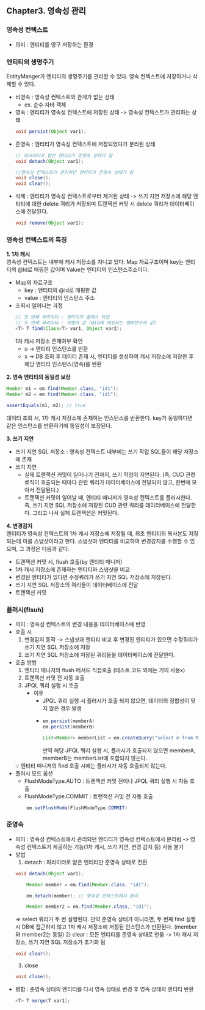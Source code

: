 ## Chapter3. 영속성 관리
### 영속성 컨텍스트
- 의미 : 엔티티를 영구 저장하는 환경

### 엔티티의 생명주기
EntityManger가 엔티티의 생명주기를 관리할 수 있다. 영속 컨텍스트에 저장하거나 삭제할 수 있다. 
- 비영속 : 영속성 컨텍스트와 관계가 없는 상태
    - ex. 순수 자바 객체
- 영속 : 엔티티가 영속성 컨텍스트에 저장된 상태 -> 영속성 컨텍스트가 관리하는 상태
    ```java
    void persist(Object var1);
    ```
- 준영속 : 엔티티가 영속성 컨텍스트에 저장되었다가 분리된 상태
    ```java
    // 파라미터로 받은 엔티티가 준영속 상태가 됨
    void detach(Object var1);

    //영속성 컨텍스트가 관리하던 엔티티가 준영속 상태가 됨
    void close();
    void clear();
    ```
- 삭제 : 엔티티가 영속성 컨텍스트로부터 제거된 상태 -> 쓰기 지연 저장소에 해당 엔티티에 대한 delete 쿼리가 저장되며 트랜잭션 커밋 시 delete 쿼리가 데이터베이스에 전달된다.
    ```java
    void remove(Object var1);
    ```

### 영속성 컨텍스트의 특징
<b>1. 1차 캐시</b>  
영속성 컨텍스트는 내부에 캐시 저장소를 지니고 있다. Map 자료구조이며 key는 엔티티의 @Id로 매핑한 값이며 Value는 엔티티의 인스턴스주소이다.
- Map의 자료구조
    - key : 엔티티의 @Id로 매핑한 값
    - value : 엔티티의 인스턴스 주소
- 조회시 일어나는 과정
     ```java
    // 첫 번째 파라미터 : 엔티티의 클래스 타입
    // 두 번쨰 파라미터 : 식별자 값 (@Id에 매핑되는 멤버변수의 값)
    <T> T find(Class<T> var1, Object var2);
    ```
  1차 캐시 저장소 존재여부 확인
    - o -> 엔티티 인스턴스를 반환
    - x -> DB 조회 후 데이터 존재 시, 엔티티를 생성하여 캐시 저장소에 저장한 후 해당 앤티티 인스턴스(영속)를 반환  

<b>2. 영속 엔티티의 동일성 보장</b>
   ```java
   Member m1 = em.find(Member.class, "id1");
   Member m2 = em.find(Member.class, "id1");

   assertEquals(m1, m2); // true
   ```
   데이터 조회 시, 1차 캐시 저장소에 존재하는 인스턴스를 반환한다. key가 동일하다면 같은 인스턴스를 반환하기에 동일성이 보장된다.  

<b>3. 쓰기 지연</b>
- 쓰기 지연 SQL 저장소 : 영속성 컨텍스트 내부에는 쓰기 작업 SQL들이 해당 저장소에 존재
- 쓰기 지연
    - 실제 트랜잭션 커밋이 일어나기 전까지, 쓰기 작업이 지연된다. (즉, CUD 관련 로직이 호출되는 때마다 관련 쿼리가 데이터베이스에 전달되지 않고, 한번에 모아서 전달된다.)
    - 트랜잭션 커밋이 일어날 때, 엔티티 매니저가 영속성 컨텍스트를 플러시한다. 즉, 쓰기 지연 SQL 저장소에 저장된 CUD 관련 쿼리를 데이터베이스에 전달한다. 그리고 나서 실제 트랜잭션은 커밋된다.  

<b>4. 변경감지</b>  
엔티티가 영속성 컨텍스트의 1차 캐시 저장소에 저장될 때, 
최초 엔티티의 복사본도 저장되는데 이를 스냅샷이라고 한다.
스냅샷과 엔티티를 비교하여 변경감지를 수행할 수 있으며, 그 과정은 다음과 같다.  
- 트랜잭션 커밋 시, flush 호출(by 엔티티 매니저)
- 1차 캐시 저장소에 존재하는 엔티티와 스냅샷을 비교
- 변경된 엔티티가 있다면 수정쿼리가 쓰기 지연 SQL 저장소에 저장된다.
- 쓰기 지연 SQL 저장소의 쿼리들이 데이터베이스에 전달
- 트랜잭션 커밋  

### 플러시(flsuh)
- 의미 : 영속성 컨텍스트의 변경 내용을 데이터베이스에 반영
- 호출 시
    1) 변경감지 동작 -> 스냅샷과 엔티티 비교 후 변경된 엔티티가 있으면 수정쿼리가 쓰기 지연 SQL 저장소에 저장
    2) 쓰기 지연 SQL 저장소에 저장된 쿼리들을 데이터베이스에 전달한다.
- 호출 방법
    1) 엔티티 매니저의 flush 메서드 직접호출 (테스트 코드 외에는 거의 사용x)
    2) 트랜잭션 커밋 전 자동 호출
    3) JPQL 쿼리 실행 시 호출  
        - 이유
          - JPQL 쿼리 실행 시 플러시가 호출 되지 않으면, 데이터의 정합성이 맞지 않은 경우 발생
          - ```java
            em.persist(memberA)
            em.persist(memberB)

            List<Member> memberList = em.createQuery("select m from Member m", Member.class).getResultList();
            ````
             만약 해당 JPQL 쿼리 실행 시, 플러시가 호출되지 않으면 memberA, memberB는 memberList에 포함되지 않는다.
    <aside>💡 엔티티 매니저의 find 호출 시에는 플러시가 자동 호출되지 않는다.</aside>
- 플러시 모드 옵션
    - FlushModeType.AUTO : 트랜잭션 커밋 전이나 JPQL 쿼리 실행 시 자동 호출
    - FlushModeType.COMMIT : 트랜잭션 커밋 전 자동 호출
    ```java
        em.setFlushMode(FlushModeType.COMMIT)
    ```

### 준영속
- 의미 : 영속성 컨텍스트에서 관리되던 엔티티가 영속성 컨텍스트에서 분리됨 -> 영속성 컨텍스트가 제공하는 기능(1차 캐시, 쓰기 지연, 변경 감지 등) 사용 불가
- 방법
    1) detach : 파라미터로 받은 엔티티만 준영속 상태로 전환
    ```java
    void detach(Object var1);
    ```
    ```java
        Member member = em.find(Member.class, "id1");

        em.detach(member); // 영속성 컨텍스트에서 분리

        Member member2 = em.find(Member.class, "id1");
    ```
    => select 쿼리가 두 번 실행된다. 만약 준영속 상태가 아니라면, 두 번째 find 실행 시 DB에 접근하지 않고 1차 캐시 저장소에 저장된 인스턴스가 반환된다. (member와 member2는 동일)
    2) clear : 모든 엔티티를 준영속 상태로 만듦 -> 1차 캐시 저장소, 쓰기 지연 SQL 저장소가 초기화 됨
    ```java
    void clear();
    ```
    3) close
    ```java
    void close();
    ```
- 병합 : 준영속 상태의 엔티티를 다시 영속 상태로 변경 후 영속 상태의 엔티티 반환
    ```java
    <T> T merge(T var1);
    ```



